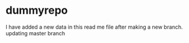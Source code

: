 # dummyrepo
I have added a new data in this read me file after making a new branch.
updating master branch
